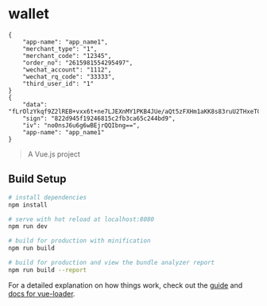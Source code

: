 # wallet

```
{
    "app-name": "app_name1",
    "merchant_type": "1",
    "merchant_code": "12345",
    "order_no": "2615981554295497",
    "wechat_account": "1112",
    "wechat_rq_code": "33333",
    "third_user_id": "1"
}
{
    "data": "fLrOlzYkqf9Z2lREB+vxx6t+ne7LJEXnMY1PKB4JUe/aQt5zFXHm1aKK8s83ruU2THxeTCTjme0kNL7artkVRXXMUMYzmy6w5mgJBx8YI0QEjWtHf6K78bAyFeEEdVLH+y1nlLMjITdZqyERn/lr6EF6xYfDJuUzmtBv6HLK0qg9vl5ltvZjJe1f/0RNM3px1y0vgtwaZ6f7V4FXQsYP+5EyjnfHwraZhPz+NegzSRs=",
    "sign": "822d945f19246815c2fb3ca65c244bd9",
    "iv": "no0nsJ6u6g6wBEjrQQIbng==",
    "app-name": "app_name1"
}
```

> A Vue.js project

## Build Setup

``` bash
# install dependencies
npm install

# serve with hot reload at localhost:8080
npm run dev

# build for production with minification
npm run build

# build for production and view the bundle analyzer report
npm run build --report
```

For a detailed explanation on how things work, check out the [guide](http://vuejs-templates.github.io/webpack/) and [docs for vue-loader](http://vuejs.github.io/vue-loader).
